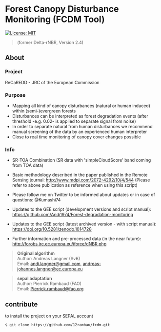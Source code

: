 # Forest Canopy Disturbance Monitoring (FCDM Tool) 

[![License: MIT](https://img.shields.io/badge/License-MIT-yellow.svg)](https://opensource.org/licenses/MIT)

> (former Delta-rNBR, Version 2.4)

## About 

### Project
ReCaREDD - JRC of the European Commission

### Purpose  
- Mapping all kind of canopy disturbances (natural or human induced) within (semi-)evergreen forests
- Disturbances can be interpreted as forest degradation events (after threshold -e.g. 0.02- is applied to separate signal from noise)
- In order to separate natural from human disturbances we recommend manual screening of the data by an experienced human interpreter
- Close to real time monitoring of canopy cover changes possible

### Info     
- SR-TOA Combination (SR data with 'simpleCloudScore' band coming from TOA data)
- Basic methodology described in the paper published in the Remote Sensing journal:   http://www.mdpi.com/2072-4292/10/4/544
(Please refer to above publication as reference when using this script)
  
- Please follow me on Twitter to be informed about updates or in case of questions:   @Kumashi74
- Updates to the GEE script (development versions and script manual):                 https://github.com/Andi1974/Forest-degradation-monitoring 
- Updates to the GEE script (latest archived version - with script manual):           https://doi.org/10.5281/zenodo.1014728
  
- Further information and pre-processed data (in the near future):                    http://forobs.jrc.ec.europa.eu/iforce/dNBR.php

> **Original algorithm**  
> Author:  Andreas Langner (SvB)  
> Email:  andi.langner@gmail.com, andreas-johannes.langner@ec.europa.eu  
  
> **sepal adaptation**  
> Author: Pierrick Rambaud (FAO)  
> Email: Pierrick.rambaud@fao.org  

## contribute

to install the project on your SEPAL account 
```
$ git clone https://github.com/12rambau/fcdm.git
```

